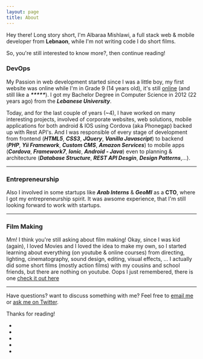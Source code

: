 ```yaml
---
layout: page
title: About
---
```


<p class="message">
  Hey there! Long story short, I'm Albaraa Mishlawi, a full stack web & mobile developer from <strong>Lebnaon</strong>, while I'm not writing code I do short films.
</p>

So, you're still interested to know more?, then continue reading!

### DevOps

My Passion in web development started since I was a little boy, my first website was online while I'm in Grade 9 (14 years old), it's still [online](http://teachmeweb.4t.com/) (and still like a ___*****___).
I got my Bachelor Degree in Computer Science in 2012 (22 years ago) from the ___Lebanese University___.

Today, and for the last couple of years (~4), I have worked on many interesting projects, involved of corporate websites, web solutions, mobile applications for both android & IOS using Cordova (aka Phonegap) backed up with Rest API's. And I was responsible of every stage of development from frontend (___HTML5___, ___CSS3___, ___JQuery___, ___Vanilla Javascript___) to backend (___PHP___, ___Yii Framework___, ___Custom CMS___, ___Amazon Services___) to mobile apps (___Cordova___, ___Framework7___, ___Ionic___, ___Android - Java___)  even to planning & architecture (___Database Structure___, ___REST API Desgin___, ___Design Patterns___,...).

_____

### Entrepreneurship

Also I involved in some startups like ___Arab Interns___ & ___GeoMI___ as a __CTO__, where I got my entrepreneurship spirit. It was awsome experience, that I'm still looking forward to work with startups.

_____

### Film Making

Mm! I think you're still asking about film making! Okay, since I was kid (again), I loved Movies and I loved the idea to make my own, so I started learning about everything (on youtube & online courses) from directing, lighting, cinematography, sound design, editing, visual effects, ... I actually did some short films (mostly action films) with my cousins and school friends, but there are nothing on youtube. Oops I just remembered, there is one [check it out here](https://www.youtube.com/watch?v=YEaeX-RFWXs)

_____

Have questions? want to discuss something with me? Feel free to [email me](mailto:albaraa_m@live.com) or [ask me on Twitter](https://twitter.com/albaraamishlawi).

Thanks for reading!

<ul class="social-links inverted">
    <li>
        <a href="https://www.linkedin.com/in/albaraamishlawi" target="_blank"><i class="fa fa-linkedin"></i></a>
    </li>
    <li>
        <a href="https://github.com/albaraam" target="_blank"><i class="fa fa-github"></i></a>
    </li>
    <li>
        <a href="https://twitter.com/AlbaraaMishlawi" target="_blank"><i class="fa fa-twitter"></i></a>
    </li>
    <li>
        <a href="https://www.youtube.com/channel/UCk1vhbxtfkpd_UGJknqbZTw" target="_blank"><i class="fa fa-youtube"></i></a>
    </li>
    <li>
        <a href="https://plus.google.com/+AlbaraaMishlawi" target="_blank"><i class="fa fa-google-plus"></i></a>
    </li>
</ul>
